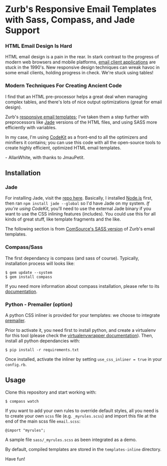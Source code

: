 # Zurb's Responsive Email Templates with Sass, Compass, and Jade Support

### HTML Email Design Is Hard

HTML email design is a pain in the rear. In stark contrast to the progress of modern web browsers and mobile platforms, [email client applications](http://www.campaignmonitor.com/css/) are stuck in the 1990's. New responsive design techniques can wreak havoc in some email clients, holding progress in check. We're stuck using tables!

### Modern Techniques For Creating Ancient Code

I find that an HTML pre-processor helps a great deal when managing complex tables, and there's lots of nice output optimizations (great for email design).

Zurb's [responsive email templates](http://zurb.com/playground/responsive-email-templates); I've taken them a step further with preprocessors like [Jade](http://jade-lang.com/) versions of the HTML files, and using SASS more efficiently with variables. 

In my case, I'm using [CodeKit](http://incident57.com/codekit) as a front-end to all the optimizers and minifiers it contains; you can use this code with all the open-source tools to create highly efficient, optimized HTML email templates.

\- AllanWhite, with thanks to JmauPetit.


## Installation

### Jade

For installing Jade, visit the [repo here](https://github.com/visionmedia/jade). Basically, I installed [Node.js](http://nodejs.org) first, then ran ``npm install jade --global`` so I'd have Jade on my system. _If you're using CodeKit_, you'll need to use the external Jade binary if you want to use the CSS inlining features (includes). You could use this for all kinds of great stuff, like template fragments and the like.

The following section is from [ComSource's SASS version](https://github.com/ComSource/zurb-responsive-email-templates-sass) of Zurb's email templates.

### Compass/Sass

The first dependancy is compass (and sass of course). Typically, installation process will looks like: 

	$ gem update --system
	$ gem install compass

If you need more information about compass installation, please refer to its [documentation](http://compass-style.org/install/).

### Python - Premailer (option)

A python CSS inliner is provided for your templates: we choose to integrate [premailer](https://github.com/peterbe/premailer). 

Prior to activate it, you need first to install python, and create a virtualenv for this tool (please check the [virtualenvwrapper documentation](http://virtualenvwrapper.readthedocs.org/en/latest/)). Then, install all python dependancies with:

	$ pip install -r requirements.txt
	
Once installed, activate the inliner by setting `use_css_inliner = true` in your `config.rb`.

## Usage

Clone this repository and start working with:

    $ compass watch

If you want to add your own rules to override default styles, all you need is to create your own `scss` file (e.g. `_myrules.scss`) and import this file at the end of the main scss file `email.scss`:

	@import "myrules";

A sample file `sass/_myrules.scss` as been integrated as a demo.

By default, compiled templates are stored in the `templates-inline` directory.

Have fun!
